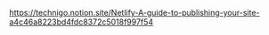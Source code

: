https://technigo.notion.site/Netlify-A-guide-to-publishing-your-site-a4c46a8223bd4fdc8372c5018f997f54